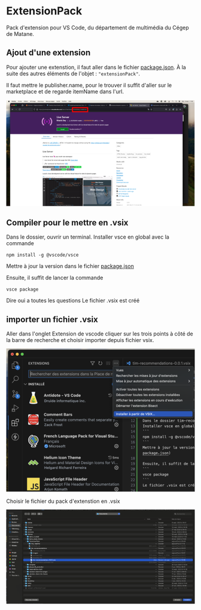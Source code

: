 # ExtensionPack
Pack d'extension pour VS Code, du département de multimédia du Cégep de Matane.


## Ajout d'une extension
Pour ajouter une extenstion, il faut aller dans le fichier [package.json](https://github.com/LauriFernandez/ExtensionPack/blob/main/package.json). À la suite des autres éléments de l'objet : `"extensionPack"`.

Il faut mettre le publisher.name, pour le trouver il suffit d'aller sur le marketplace et de regarde itemName dans l'url.

![Capture d'écran de l'explorateur de fichier](https://github.com/LauriFernandez/ExtensionPack/blob/main/img_readme/marketplace.png)

## Compiler pour le mettre en .vsix

Dans le dossier, ouvrir un terminal.
Installer vsce en global avec la commande 
```
npm install -g @vscode/vsce
```
Mettre à jour la version dans le fichier [package.json](https://github.com/LauriFernandez/ExtensionPack/blob/main/package.json)

Ensuite, il suffit de lancer la commande
```
vsce package
```
Dire oui a toutes les questions
Le fichier .vsix est créé

## importer un fichier .vsix
Aller dans l'onglet Extension de vscode
cliquer sur les trois points à côté de la barre de recherche et choisir importer depuis fichier vsix.

![Capture d'écran du menu vs code](https://github.com/LauriFernandez/ExtensionPack/blob/main/img_readme/importer.png)

Choisir le fichier du pack d'extenstion en .vsix

![Capture d'écran de l'explorateur de fichier](https://github.com/LauriFernandez/ExtensionPack/blob/main/img_readme/selection.png)

